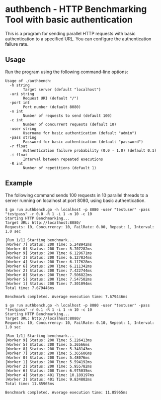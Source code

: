 # authbench - HTTP Benchmarking Tool with basic authentication

This is a program for sending parallel HTTP requests with basic authentication to a specified URL. You can configure the authentication failure rate.

## Usage 

Run the program using the following command-line options:

```
Usage of ./authbench:
  -h string
        Target server (default "localhost")
  -uri string
        Request URI (default "/")
  -port int
        Port number (default 8080)
  -n int
        Number of requests to send (default 100)
  -c int
        Number of concurrent requests (default 10)
  -user string
        Username for basic authentication (default "admin")
  -pass string
        Password for basic authentication (default "password")
  -r float
        Authentication failure probability (0.0 - 1.0) (default 0.1)
  -i float
        Interval between repeated executions
  -R int
        Number of repetitions (default 1)
```

## Example 

The following command sends 100 requests in 10 parallel threads to a server running on localhost at port 8080, using basic authentication.

```
$ go run authbench.go -h localhost -p 8080 -user "testuser" -pass "testpass" -r 0.0 -R 1 -i 1 -n 10 -c 10
Starting HTTP Benchmarking...
Target URL: http://localhost:8080/
Requests: 10, Concurrency: 10, FailRate: 0.00, Repeat: 1, Interval: 1.0 sec

[Run 1/1] Starting benchmark...
[Worker 7] Status: 200 Time: 5.248942ms
[Worker 0] Status: 200 Time: 5.707282ms
[Worker 9] Status: 200 Time: 6.129671ms
[Worker 3] Status: 200 Time: 6.127834ms
[Worker 4] Status: 200 Time: 6.117628ms
[Worker 6] Status: 200 Time: 6.211342ms
[Worker 2] Status: 200 Time: 7.422744ms
[Worker 8] Status: 200 Time: 7.506822ms
[Worker 5] Status: 200 Time: 7.547502ms
[Worker 1] Status: 200 Time: 7.301094ms
Total time: 7.679446ms

Benchmark completed. Average execution time: 7.679446ms

$ go run authbench.go -h localhost -p 8080 -user "testuser" -pass "testpass" -r 0.1 -R 1 -i 1 -n 10 -c 10
Starting HTTP Benchmarking...
Target URL: http://localhost:8080/
Requests: 10, Concurrency: 10, FailRate: 0.10, Repeat: 1, Interval: 1.0 sec

[Run 1/1] Starting benchmark...
[Worker 9] Status: 200 Time: 5.226413ms
[Worker 5] Status: 200 Time: 5.36566ms
[Worker 8] Status: 200 Time: 5.348143ms
[Worker 7] Status: 200 Time: 5.365606ms
[Worker 0] Status: 200 Time: 5.48076ms
[Worker 1] Status: 200 Time: 5.594192ms
[Worker 2] Status: 200 Time: 5.955782ms
[Worker 6] Status: 200 Time: 6.975035ms
[Worker 4] Status: 401 Time: 10.189197ms
[Worker 3] Status: 401 Time: 9.834802ms
Total time: 11.85965ms

Benchmark completed. Average execution time: 11.85965ms
```
